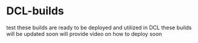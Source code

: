 # DCL-builds
test
these builds are ready to be deployed and utilized in DCL
these builds will be updated soon
will provide video on how to deploy soon
